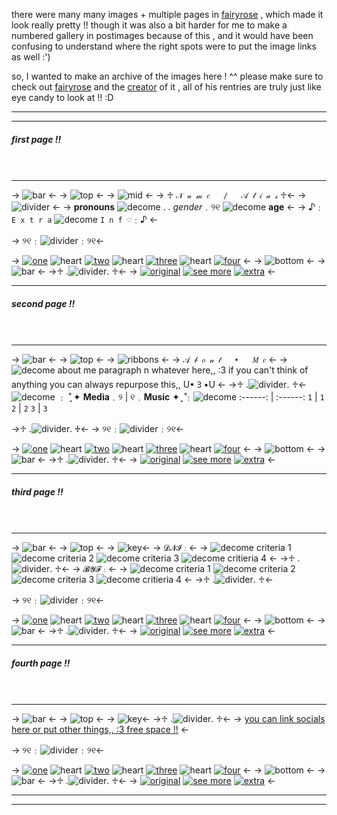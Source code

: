 there were many many images + multiple pages in [fairyrose](https://rentry.co/fairyrose) , which made it look really pretty !! though it was also a bit harder for me to make a numbered gallery in postimages because of this , and it would have been confusing to understand where the right spots were to put the image links as well :')

so, I wanted to make an archive of the images here ! ^^ please make sure to check out [fairyrose](https://rentry.co/fairyrose) and the [creator](https://rentry.co/lovell) of it , all of his rentries are truly just like eye candy to look at !! :D
***
***
##### *first page !!*
ㅤ
***
-> ![bar](https://i.postimg.cc/VNn9GkwX/1.jpg) <-
-> ![top](https://i.postimg.cc/hPY9KdP9/2.png) <-
-> ![mid](https://i.postimg.cc/ZRjd29Mv/3.png) <-
-> ♱ `𝒩 𝒶 𝓂 𝑒   /   𝒜 𝓁 𝒾 𝒶 𝓈` ♱<-
-> ![divider](https://i.postimg.cc/9M2dvHXK/4.png) <-
-> **pronouns** ![decome](https://i.postimg.cc/MTY7w3vT/5.gif) . . *gender*﹒୨୧ ![decome](https://i.postimg.cc/3NJgxjvZ/6.gif) **age** <-
->  ♪﹕ `E x t r a` ![decome](https://i.postimg.cc/kMfQhH0Y/7.gif) `I n f ♡`﹕♪ <-



-> ୨୧﹕![divider](https://i.postimg.cc/6qjC27Vx/8.png)﹕୨୧<-

-> [![one](https://i.postimg.cc/KvjPXNFG/9.png)](fairyrose) ![heart](https://i.postimg.cc/sgZ5xgvb/10.png) [![two](https://i.postimg.cc/QMG1TZ7C/11.png)](fairyrose1) ![heart](https://i.postimg.cc/sgZ5xgvb/10.png) [![three](https://i.postimg.cc/q7sncDcL/13.png)](fairyrose2) ![heart](https://i.postimg.cc/sgZ5xgvb/10.png) [![four](https://i.postimg.cc/qRpK1cjd/15.png)](fairyrose3) <-
-> ![bottom](https://i.postimg.cc/c4vnkLM6/16.png) <-
-> ![bar](https://i.postimg.cc/VNn9GkwX/1.jpg) <-
->♱ .![divider](https://i.postimg.cc/9M2dvHXK/4.png). ♱<-
-> [![original](https://i.postimg.cc/Vv6C8YxG/19.gif)](fairyrose) [![see more](https://i.postimg.cc/D0Mbf9F2/20.gif)](lovell)  [![extra](https://i.postimg.cc/tRS6zx6L/21.gif)](https://rentry.co/htd) <-
***
##### *second page !!*
ㅤ
***
-> ![bar](https://i.postimg.cc/VNn9GkwX/1.jpg) <-
-> ![top](https://i.postimg.cc/hPY9KdP9/2.png) <-
-> ![ribbons](https://i.postimg.cc/1XqRqHdQ/IMG-6023.gif) <-
-> `𝒜 𝒷 𝑜 𝓊 𝓉   •   𝑀 𝑒` <-
-> ![decome](https://i.postimg.cc/1tT5XTJB/IMG-4277.gif) about me paragraph n whatever here,, :3 if you can't think of anything you can always repurpose this,, U• ᢃ •U <-
->♱ .![divider](https://i.postimg.cc/9M2dvHXK/4.png). ♱<-
![decome](https://i.postimg.cc/Nj4XFsTx/IMG-8557.gif) ﹕ ̊ ̟ ✦ **Media**﹒୨ | ୧﹒**Music** ✦  ̟ ̊﹕![decome](https://i.postimg.cc/Nj4XFsTx/IMG-8557.gif)
:------: | :------:
`1`   | `1`
`2`   | `2`
`3`   | `3`

->♱ .![divider](https://i.postimg.cc/9M2dvHXK/4.png). ♱<-
-> ୨୧﹕![divider](https://i.postimg.cc/6qjC27Vx/8.png)﹕୨୧<-

-> [![one](https://i.postimg.cc/KvjPXNFG/9.png)](fairyrose) ![heart](https://i.postimg.cc/sgZ5xgvb/10.png) [![two](https://i.postimg.cc/QMG1TZ7C/11.png)](fairyrose1) ![heart](https://i.postimg.cc/sgZ5xgvb/10.png) [![three](https://i.postimg.cc/q7sncDcL/13.png)](fairyrose2) ![heart](https://i.postimg.cc/sgZ5xgvb/10.png) [![four](https://i.postimg.cc/qRpK1cjd/15.png)](fairyrose3) <-
-> ![bottom](https://i.postimg.cc/c4vnkLM6/16.png) <-
-> ![bar](https://i.postimg.cc/VNn9GkwX/1.jpg) <-
->♱ .![divider](https://i.postimg.cc/9M2dvHXK/4.png). ♱<-
-> [![original](https://i.postimg.cc/Vv6C8YxG/19.gif)](fairyrose) [![see more](https://i.postimg.cc/D0Mbf9F2/20.gif)](lovell)  [![extra](https://i.postimg.cc/tRS6zx6L/21.gif)](https://rentry.co/htd) <-
***
##### *third page !!*
ㅤ
***
-> ![bar](https://i.postimg.cc/VNn9GkwX/1.jpg) <-
-> ![top](https://i.postimg.cc/hPY9KdP9/2.png) <-
-> ![key](https://i.postimg.cc/yNpShLLg/Untitled6099-20230718141444.png)<-
-> `𝓓𝓝𝓘﹕`<-
-> ![decome](https://i.postimg.cc/ZYGpDD46/IMG-5233.gif) criteria 1 ![decome](https://i.postimg.cc/jqwycr0s/IMG-5232.gif) criteria 2 ![decome](https://i.postimg.cc/3RWxK7CW/IMG-2903.gif) criteria 3 ![decome](https://i.postimg.cc/t4yP9Z1T/IMG-5252.gif) critieria 4 <-
->♱ .![divider](https://i.postimg.cc/9M2dvHXK/4.png). ♱<-
-> `𝓑𝓨𝓕﹕`<-
-> ![decome](https://i.postimg.cc/ncqB8Yhg/IMG-2925.gif) criteria 1 ![decome](https://i.postimg.cc/Z0zbFNky/IMG-5234.gif) criteria 2 ![decome](https://i.postimg.cc/YSCWm5zB/pinklettercross.gif) criteria 3 ![decome](https://i.postimg.cc/2505R3WP/heartcrossbounce.gif) critieria 4 <-
->♱ .![divider](https://i.postimg.cc/9M2dvHXK/4.png). ♱<-

-> ୨୧﹕![divider](https://i.postimg.cc/6qjC27Vx/8.png)﹕୨୧<-

-> [![one](https://i.postimg.cc/KvjPXNFG/9.png)](fairyrose) ![heart](https://i.postimg.cc/sgZ5xgvb/10.png) [![two](https://i.postimg.cc/QMG1TZ7C/11.png)](fairyrose1) ![heart](https://i.postimg.cc/sgZ5xgvb/10.png) [![three](https://i.postimg.cc/q7sncDcL/13.png)](fairyrose2) ![heart](https://i.postimg.cc/sgZ5xgvb/10.png) [![four](https://i.postimg.cc/qRpK1cjd/15.png)](fairyrose3) <-
-> ![bottom](https://i.postimg.cc/c4vnkLM6/16.png) <-
-> ![bar](https://i.postimg.cc/VNn9GkwX/1.jpg) <-
->♱ .![divider](https://i.postimg.cc/9M2dvHXK/4.png). ♱<-
-> [![original](https://i.postimg.cc/Vv6C8YxG/19.gif)](fairyrose) [![see more](https://i.postimg.cc/D0Mbf9F2/20.gif)](lovell)  [![extra](https://i.postimg.cc/tRS6zx6L/21.gif)](https://rentry.co/htd) <-
***
##### *fourth page !!*
ㅤ
***
-> ![bar](https://i.postimg.cc/VNn9GkwX/1.jpg) <-
-> ![top](https://i.postimg.cc/hPY9KdP9/2.png) <-
-> ![key](https://i.postimg.cc/3Ry0t2qL/Untitled6100-20230718145533.png)<-
->♱ .![divider](https://i.postimg.cc/9M2dvHXK/4.png). ♱<-
-> [you can link socials here or put other things,, :3 free space !!](hhh) <-

-> ୨୧﹕![divider](https://i.postimg.cc/6qjC27Vx/8.png)﹕୨୧<-

-> [![one](https://i.postimg.cc/KvjPXNFG/9.png)](fairyrose) ![heart](https://i.postimg.cc/sgZ5xgvb/10.png) [![two](https://i.postimg.cc/QMG1TZ7C/11.png)](fairyrose1) ![heart](https://i.postimg.cc/sgZ5xgvb/10.png) [![three](https://i.postimg.cc/q7sncDcL/13.png)](fairyrose2) ![heart](https://i.postimg.cc/sgZ5xgvb/10.png) [![four](https://i.postimg.cc/qRpK1cjd/15.png)](fairyrose3) <-
-> ![bottom](https://i.postimg.cc/c4vnkLM6/16.png) <-
-> ![bar](https://i.postimg.cc/VNn9GkwX/1.jpg) <-
->♱ .![divider](https://i.postimg.cc/9M2dvHXK/4.png). ♱<-
-> [![original](https://i.postimg.cc/Vv6C8YxG/19.gif)](fairyrose) [![see more](https://i.postimg.cc/D0Mbf9F2/20.gif)](lovell)  [![extra](https://i.postimg.cc/tRS6zx6L/21.gif)](https://rentry.co/htd) <-
***
***